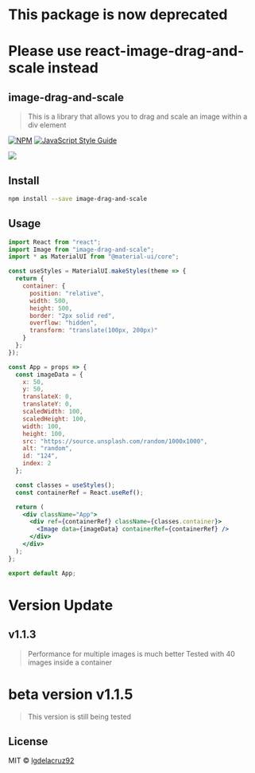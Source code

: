 # This package is now deprecated

# Please use react-image-drag-and-scale instead

## image-drag-and-scale

> This is a library that allows you to drag and scale an image within a div element

[![NPM](https://img.shields.io/npm/v/image-drag-and-scale.svg)](https://www.npmjs.com/package/image-drag-and-scale) [![JavaScript Style Guide](https://img.shields.io/badge/code_style-standard-brightgreen.svg)](https://standardjs.com)

[![](https://media.giphy.com/media/YmiC7E6aX3xZu5pIZN/giphy.gif)](https://media.giphy.com/media/YmiC7E6aX3xZu5pIZN/giphy.gif)

## Install

```bash
npm install --save image-drag-and-scale
```

## Usage

```jsx
import React from "react";
import Image from "image-drag-and-scale";
import * as MaterialUI from "@material-ui/core";

const useStyles = MaterialUI.makeStyles(theme => {
  return {
    container: {
      position: "relative",
      width: 500,
      height: 500,
      border: "2px solid red",
      overflow: "hidden",
      transform: "translate(100px, 200px)"
    }
  };
});

const App = props => {
  const imageData = {
    x: 50,
    y: 50,
    translateX: 0,
    translateY: 0,
    scaledWidth: 100,
    scaledHeight: 100,
    width: 100,
    height: 100,
    src: "https://source.unsplash.com/random/1000x1000",
    alt: "random",
    id: "124",
    index: 2
  };

  const classes = useStyles();
  const containerRef = React.useRef();

  return (
    <div className="App">
      <div ref={containerRef} className={classes.container}>
        <Image data={imageData} containerRef={containerRef} />
      </div>
    </div>
  );
};

export default App;
```

# Version Update

## v1.1.3

> Performance for multiple images is much better
> Tested with 40 images inside a container

# beta version v1.1.5

> This version is still being tested

## License

MIT © [lgdelacruz92](https://github.com/lgdelacruz92)
